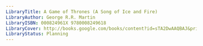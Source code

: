 ```yaml
---
LibraryTitle: A Game of Thrones (A Song of Ice and Fire)
LibraryAuthor: George R.R. Martin
LibraryISBN: 000824961X 9780008249618
LibraryCover: http://books.google.com/books/content?id=sTA2DwAAQBAJ&printsec=frontcover&img=1&zoom=1&source=gbs_api
LibraryStatus: Planning
---
```

